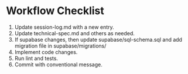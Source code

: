 # Workflow Checklist

1. Update session-log.md with a new entry.
2. Update technical-spec.md and others as needed.
3. If supabase changes, then update supabase/sql-schema.sql and add migration file in supabase/migrations/
4. Implement code changes.
5. Run lint and tests.
6. Commit with conventional message.
